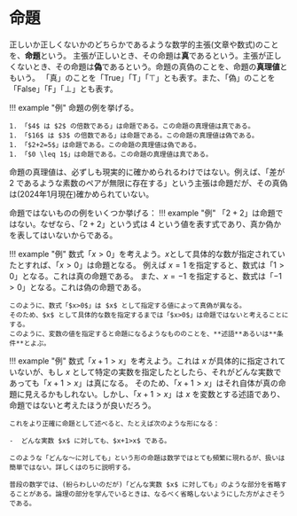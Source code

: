 # 命題

正しいか正しくないかのどちらかであるような数学的主張(文章や数式)のことを、**命題**という。
主張が正しいとき、その命題は**真**であるという。主張が正しくないとき、その命題は**偽**であるという。命題の真偽のことを、命題の**真理値**ともいう。
「真」のことを「$\mathsf{True}$」「T」「$\top$」とも表す。また、「偽」のことを「$\mathsf{False}$」「F」「$\perp$」とも表す。

!!! example "例"
    命題の例を挙げる。
    
    1. 「$4$ は $2$ の倍数である」は命題である。この命題の真理値は真である。
    1. 「$16$ は $3$ の倍数である」は命題である。この命題の真理値は偽である。
    1. 「$2+2=5$」は命題である。この命題の真理値は偽である。
    1. 「$0 \leq 1$」は命題である。この命題の真理値は真である。


命題の真理値は、必ずしも現実的に確かめられるわけではない。例えば、「差が $2$ であるような素数のペアが無限に存在する」という主張は命題だが、その真偽は(2024年1月現在)確かめられていない。


命題ではないものの例をいくつか挙げる：
!!! example "例"
    「$2+2$」は命題ではない。なぜなら、「$2+2$」という式は $4$ という値を表す式であり、真か偽かを表してはいないからである。

!!! example "例"
    数式「$x>0$」を考えよう。$x$として具体的な数が指定されていたとすれば、「$x>0$」は命題となる。
    例えば $x=1$ を指定すると、数式は「$1>0$」となる。これは真の命題である。
    また、$x=-1$ を指定すると、数式は「$-1>0$」となる。これは偽の命題である。
    
    このように、数式「$x>0$」は $x$ として指定する値によって真偽が異なる。
    そのため、$x$ として具体的な数を指定するまでは「$x>0$」は命題ではないと考えることにする。
    このように、変数の値を指定すると命題になるようなもののことを、**述語**あるいは**条件**とよぶ。

!!! example "例"
    数式「$x+1>x$」を考えよう。これは $x$ が具体的に指定されていないが、もし $x$ として特定の実数を指定したとしたら、それがどんな実数であっても「$x+1>x$」は真になる。
    そのため、「$x+1>x$」はそれ自体が真の命題に見えるかもしれない。しかし、「$x+1>x$」は $x$ を変数とする述語であり、命題ではないと考えたほうが良いだろう。

    これをより正確に命題として述べると、たとえば次のような形になる：

    -  どんな実数 $x$ に対しても、$x+1>x$ である。

    このような「どんな～に対しても」という形の命題は数学ではとても頻繁に現れるが、扱いは簡単ではない。詳しくはのちに説明する。

    普段の数学では、(紛らわしいのだが)「どんな実数 $x$ に対しても」のような部分を省略することがある。論理の部分を学んでいるときは、なるべく省略しないようにした方がよさそうである。